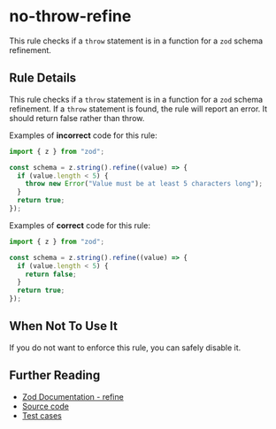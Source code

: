 # no-throw-refine

This rule checks if a `throw` statement is in a function for a `zod` schema
refinement.

## Rule Details

This rule checks if a `throw` statement is in a function for a `zod` schema
refinement. If a `throw` statement is found, the rule will report an error. It
should return false rather than throw.

Examples of **incorrect** code for this rule:

```ts
import { z } from "zod";

const schema = z.string().refine((value) => {
  if (value.length < 5) {
    throw new Error("Value must be at least 5 characters long");
  }
  return true;
});
```

Examples of **correct** code for this rule:

```ts
import { z } from "zod";

const schema = z.string().refine((value) => {
  if (value.length < 5) {
    return false;
  }
  return true;
});
```

## When Not To Use It

If you do not want to enforce this rule, you can safely disable it.

## Further Reading

- [Zod Documentation - refine](https://zod.dev/?id=refine)
- [Source code](../../src/rules/no-throw-refine.ts)
- [Test cases](../../src/rules/no-throw-refine.test.ts)
